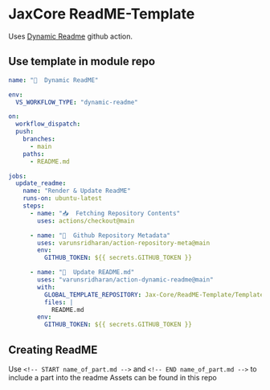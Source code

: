# JaxCore ReadME-Template
Uses [Dynamic Readme](https://github.com/marketplace/actions/dynamic-readme) github action.

## Use template in module repo
```yml
name: "📄  Dynamic ReadME"

env:
  VS_WORKFLOW_TYPE: "dynamic-readme"

on:
  workflow_dispatch:
  push:
    branches:
      - main
    paths:
      - README.md

jobs:
  update_readme:
    name: "Render & Update ReadME"
    runs-on: ubuntu-latest
    steps:
      - name: "📥  Fetching Repository Contents"
        uses: actions/checkout@main

      - name: "💾  Github Repository Metadata"
        uses: varunsridharan/action-repository-meta@main
        env:
          GITHUB_TOKEN: ${{ secrets.GITHUB_TOKEN }}

      - name: "💫  Update README.md"
        uses: "varunsridharan/action-dynamic-readme@main"
        with:
          GLOBAL_TEMPLATE_REPOSITORY: Jax-Core/ReadME-Template/Templates
          files: |
            README.md
        env:
          GITHUB_TOKEN: ${{ secrets.GITHUB_TOKEN }}

```

## Creating ReadME
Use `<!-- START name_of_part.md -->` and `<!-- END name_of_part.md -->` to include a part into the readme
Assets can be found in this repo

